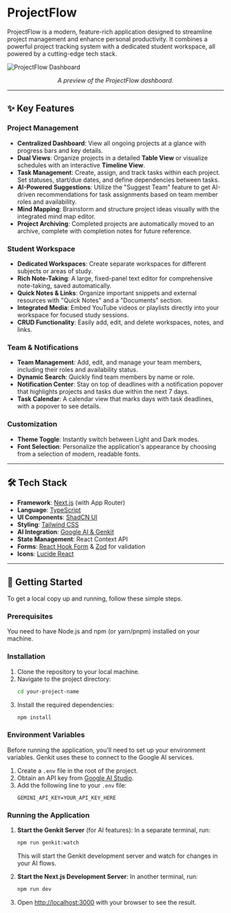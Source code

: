 # ProjectFlow

ProjectFlow is a modern, feature-rich application designed to streamline project management and enhance personal productivity. It combines a powerful project tracking system with a dedicated student workspace, all powered by a cutting-edge tech stack.

![ProjectFlow Dashboard](https://picsum.photos/seed/screenshot/1200/675)
*<p align="center">A preview of the ProjectFlow dashboard.</p>*

---

## ✨ Key Features

### Project Management
- **Centralized Dashboard**: View all ongoing projects at a glance with progress bars and key details.
- **Dual Views**: Organize projects in a detailed **Table View** or visualize schedules with an interactive **Timeline View**.
- **Task Management**: Create, assign, and track tasks within each project. Set statuses, start/due dates, and define dependencies between tasks.
- **AI-Powered Suggestions**: Utilize the "Suggest Team" feature to get AI-driven recommendations for task assignments based on team member roles and availability.
- **Mind Mapping**: Brainstorm and structure project ideas visually with the integrated mind map editor.
- **Project Archiving**: Completed projects are automatically moved to an archive, complete with completion notes for future reference.

### Student Workspace
- **Dedicated Workspaces**: Create separate workspaces for different subjects or areas of study.
- **Rich Note-Taking**: A large, fixed-panel text editor for comprehensive note-taking, saved automatically.
- **Quick Notes & Links**: Organize important snippets and external resources with "Quick Notes" and a "Documents" section.
- **Integrated Media**: Embed YouTube videos or playlists directly into your workspace for focused study sessions.
- **CRUD Functionality**: Easily add, edit, and delete workspaces, notes, and links.

### Team & Notifications
- **Team Management**: Add, edit, and manage your team members, including their roles and availability status.
- **Dynamic Search**: Quickly find team members by name or role.
- **Notification Center**: Stay on top of deadlines with a notification popover that highlights projects and tasks due within the next 7 days.
- **Task Calendar**: A calendar view that marks days with task deadlines, with a popover to see details.

### Customization
- **Theme Toggle**: Instantly switch between Light and Dark modes.
- **Font Selection**: Personalize the application's appearance by choosing from a selection of modern, readable fonts.

---

## 🛠️ Tech Stack

- **Framework**: [Next.js](https://nextjs.org/) (with App Router)
- **Language**: [TypeScript](https://www.typescriptlang.org/)
- **UI Components**: [ShadCN UI](https://ui.shadcn.com/)
- **Styling**: [Tailwind CSS](https://tailwindcss.com/)
- **AI Integration**: [Google AI & Genkit](https://firebase.google.com/docs/genkit)
- **State Management**: React Context API
- **Forms**: [React Hook Form](https://react-hook-form.com/) & [Zod](https://zod.dev/) for validation
- **Icons**: [Lucide React](https://lucide.dev/)

---

## 🚀 Getting Started

To get a local copy up and running, follow these simple steps.

### Prerequisites

You need to have Node.js and npm (or yarn/pnpm) installed on your machine.

### Installation

1. Clone the repository to your local machine.
2. Navigate to the project directory:
   ```bash
   cd your-project-name
   ```
3. Install the required dependencies:
   ```bash
   npm install
   ```

### Environment Variables

Before running the application, you'll need to set up your environment variables. Genkit uses these to connect to the Google AI services.

1. Create a `.env` file in the root of the project.
2. Obtain an API key from [Google AI Studio](https://aistudio.google.com/app/apikey).
3. Add the following line to your `.env` file:
   ```
   GEMINI_API_KEY=YOUR_API_KEY_HERE
   ```

### Running the Application

1. **Start the Genkit Server** (for AI features):
   In a separate terminal, run:
   ```bash
   npm run genkit:watch
   ```
   This will start the Genkit development server and watch for changes in your AI flows.

2. **Start the Next.js Development Server**:
   In another terminal, run:
   ```bash
   npm run dev
   ```

3. Open [http://localhost:3000](http://localhost:3000) with your browser to see the result.
